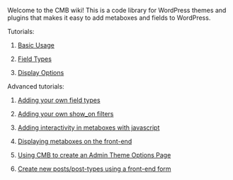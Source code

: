 Welcome to the CMB wiki! This is a code library for WordPress themes and plugins that makes it easy to add metaboxes and fields to WordPress.

Tutorials:

1. [Basic Usage](https://github.com/jaredatch/Custom-Metaboxes-and-Fields-for-WordPress/wiki/Basic-Usage)

1. [Field Types](https://github.com/jaredatch/Custom-Metaboxes-and-Fields-for-WordPress/wiki/Field-Types)

1. [Display Options](https://github.com/jaredatch/Custom-Metaboxes-and-Fields-for-WordPress/wiki/Display-Options)

Advanced tutorials:

1. [Adding your own field types](https://github.com/jaredatch/Custom-Metaboxes-and-Fields-for-WordPress/wiki/Adding-your-own-field-types)

1. [Adding your own show_on filters](https://github.com/jaredatch/Custom-Metaboxes-and-Fields-for-WordPress/wiki/Adding-your-own-show_on-filters)

2. [Adding interactivity in metaboxes with javascript](http://hasin.me/2013/10/26/improving-ux-in-the-wordpress-admin-panel-with-interactive-meta-boxes/) 

3. [Displaying metaboxes on the front-end](https://github.com/jaredatch/Custom-Metaboxes-and-Fields-for-WordPress/wiki/Bringing-Metaboxes-to-the-Front-end) 

4. [Using CMB to create an Admin Theme Options Page](https://github.com/WebDevStudios/Custom-Metaboxes-and-Fields-for-WordPress/wiki/Using-CMB-to-create-an-Admin-Theme-Options-Page)

5. [Create new posts/post-types using a front-end form](https://github.com/WebDevStudios/Custom-Metaboxes-and-Fields-for-WordPress/wiki/Create-New-Posts-Post-Type-Entries-Using-A-Front-End-Form)